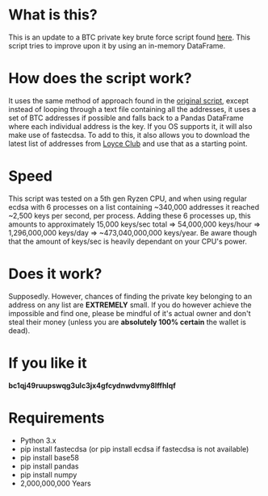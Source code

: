 # What is this?
This is an update to a BTC private key brute force script found [here](https://github.com/Xefrok/BitBruteForce-Wallet). This script tries to improve upon it by using an in-memory DataFrame.

# How does the script work?
It uses the same method of approach found in the [original script](https://github.com/Xefrok/BitBruteForce-Wallet), except instead of looping through a text file containing all the addresses, it uses a set of BTC addresses if possible and falls back to a Pandas DataFrame where each individual address is the key. If you OS supports it, it will also make use of fastecdsa.
To add to this, it also allows you to download the latest list of addresses from [Loyce Club](http://addresses.loyce.club/) and use that as a starting point.

# Speed
This script was tested on a 5th gen Ryzen CPU, and when using regular ecdsa with 6 processes on a list containing ~340,000 addresses it reached ~2,500 keys per second, per process. Adding these 6 processes up, this amounts to approximately 15,000 keys/sec total => 54,000,000 keys/hour => 1,296,000,000 keys/day => ~473,040,000,000 keys/year. Be aware though that the amount of keys/sec is heavily dependant on your CPU's power.

# Does it work?
Supposedly. However, chances of finding the private key belonging to an address on any list are **EXTREMELY** small. If you do however achieve the impossible and find one, please be mindful of it's actual owner and don't steal their money (unless you are **absolutely 100% certain** the wallet is dead).

# If you like it
**bc1qj49ruupswqg3ulc3jx4gfcydnwdvmy8lffhlqf**

# Requirements
- Python 3.x
- pip install fastecdsa (or pip install ecdsa if fastecdsa is not available)
- pip install base58
- pip install pandas
- pip install numpy
- 2,000,000,000 Years
